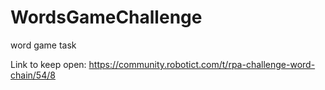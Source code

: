 # WordsGameChallenge
word game task

Link to keep open: https://community.robotict.com/t/rpa-challenge-word-chain/54/8
